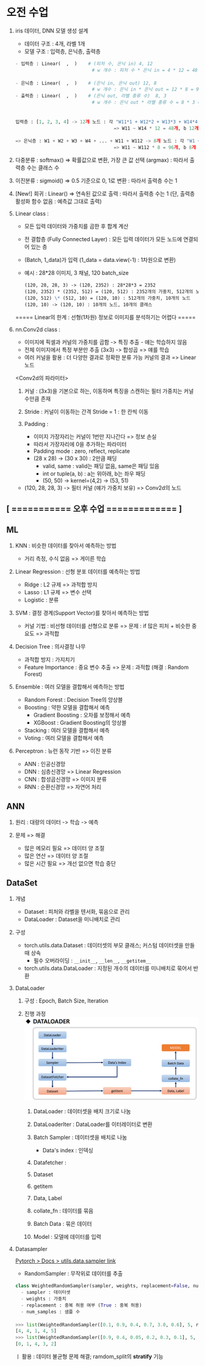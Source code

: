 # 오전 수업

1. iris 데이터, DNN 모델 생성 설계

   - 데이터 구조 : 4개, 라벨 1개
   - 모델 구조 : 입력층, 은닉층, 출력층

   ```python
   - 입력층 : Linear(  ,  )    # (피처 수, 은닉 in) 4, 12
                               # w 개수 : 피처 수 * 은닉 in = 4 * 12 = 48

   - 은닉층 : Linear(  ,  )    # (은닉 in, 은닉 out) 12, 8
                               # w 개수 : 은닉 in * 은닉 out = 12 * 8 = 96
   - 출력층 : Linear(  ,  )    # (은닉 out, 라벨 종류 수)  8, 3
                               # w 개수 : 은닉 out * 라벨 종류 수 = 8 * 3 = 24


   입력층 : [1, 2, 3, 4] -> 12개 노드 : 각 "W11*1 + W12*2 + W13*3 + W14*4 + b" 생성 => 활성화 함수
                                       => W11 ~ W14 * 12 = 48개, b 12개

   => 은닉층 : W1 + W2 + W3 + W4 + ... + W11 + W112 -> 8개 노드 : 각 "W1 + W2 + ... W7 + W8 + b" 생성 => 활성화 함수
                                       => W11 ~ W112 * 8 = 96개, b 8개
   ```

2. 다중분류 : softmax() => 확률값으로 변환, 가장 큰 값 선택 (argmax) : 따라서 출력층 수는 클래스 수
3. 이진분류 : sigmoid() => 0.5 기준으로 0, 1로 변환 : 따라서 출력층 수는 1
4. [New!] 회귀 : Linear() => 연속된 값으로 출력 : 따라서 출력층 수는 1 (단, 출력층 활성화 함수 없음 : 예측값 그대로 출력)

5. Linear class :

    - 모든 입력 데이터와 가중치를 곱한 후 합계 계산
    - 전 결합층 (Fully Connected Layer) : 모든 입력 데이터가 모든 노드에 연결되어 있는 층
    - (Batch, 1_data)가 입력 (1_data = data.view(-1) : 1차원으로 변환)
    - 예시 : 28*28 이미지, 3 채널, 120 batch_size  

        ```markdown
        (120, 28, 28, 3) -> (120, 2352) : 28*28*3 = 2352
        (120, 2352) * (2352, 512) = (120, 512) : 2352개의 가중치, 512개의 노드  
        (120, 512) \* (512, 10) = (120, 10) : 512개의 가중치, 10개의 노드  
        (120, 10) -> (120, 10) : 10개의 노드, 10개의 클래스
        ```

    ===== Linear의 한계 : 선형(1차원) 정보로 이미지를 분석하기는 어렵다 =====

6. nn.Conv2d class :

    - 이미지에 픽셀과 커널의 가중치를 곱함 -> 특징 추출 - 얘는 학습하지 않음
    - 전체 이미지에서 특정 부분만 추출 (3x3) -> 합성곱 => 얘를 학습
    - 여러 커널을 활용 : 더 다양한 결과로 정확한 분류 가능
                         커널의 결과 => Linear 노드

    <Conv2d의 파라미터>

    1. 커널 : (3x3)을 기본으로 하는, 이동하며 특징을 스캔하는 필터
            가중치는 커널 수만큼 존재

    2. Stride : 커널이 이동하는 간격
               Stride = 1 : 한 칸씩 이동

    3. Padding :
        - 이미지 가장자리는 커널이 1번만 지나간다 => 정보 손실
        - 따라서 가장자리에 0을 추가하는 파라미터
        - Padding mode : zero, reflect, replicate
        - (28 x 28) -> (30 x 30) : 2만큼 패딩
            - valid, same : valid는 패딩 없음, same은 패딩 있음
            - int or tuple(a, b) : a는 위아래, b는 좌우 패딩
            - (50, 50) -> kernel=(4,2) -> (53, 51)

    - (120, 28, 28, 3) -> 필터 커널 (얘가 가중치 보유) => Conv2d의 노드

## [ =========== 오후 수업 ============= ]

## ML

1. KNN : 비슷한 데이터를 찾아서 예측하는 방법

   - 거리 측정, 수식 없음 => 게이른 학습

2. Linear Regression : 선형 분포 데이터를 예측하는 방법

   - Ridge : L2 규제 => 과적합 방지
   - Lasso : L1 규제 => 변수 선택
   - Logistic : 분류

3. SVM : 결정 경계(Support Vector)를 찾아서 예측하는 방법

   - 커널 기법 : 비선형 데이터를 선형으로 분류
     => 문제 : if 많은 피처 + 비슷한 중요도 => 과적합

4. Decision Tree : 의사결정 나무

   - 과적합 방지 : 가지치기
   - Feature Importance : 중요 변수 추출
     => 문제 : 과적합 (해결 : Random Forest)

5. Ensemble : 여러 모델을 결합해서 예측하는 방법

   - Random Forest : Decision Tree의 앙상블
   - Boosting : 약한 모델을 결합해서 예측
     - Gradient Boosting : 오차를 보정해서 예측
     - XGBoost : Gradient Boosting의 앙상블
   - Stacking : 여러 모델을 결합해서 예측
   - Voting : 여러 모델을 결합해서 예측

6. Perceptron : 뉴런 동작 기반 => 이진 분류
   - ANN : 인공신경망
   - DNN : 심층신경망 => Linear Regression
   - CNN : 합성곱신경망 => 이미지 분류
   - RNN : 순환신경망 => 자연어 처리

## ANN

1. 원리 : 대량의 데이터 -> 학습 -> 예측

2. 문제 => 해결
   - 많은 메모리 필요 => 데이터 양 조절
   - 많은 연산 => 데이터 양 조절
   - 많은 시간 필요 => 개선 없으면 학습 중단

## DataSet

1. 개념

   - Dataset : 피처와 라벨을 텐서화, 묶음으로 관리
   - DataLoader : Dataset을 미니배치로 관리

2. 구성

   - torch.utils.data.Dataset : 데이터셋의 부모 클래스; 커스텀 데이터셋을 만들 때 상속
     - 필수 오버라이딩 : `__init__`, `__len__`, `__getitem__`
   - torch.utils.data.DataLoader : 지정된 개수의 데이터를 미니배치로 묶어서 반환

3. DataLoader

   1. 구성 : Epoch, Batch Size, Iteration
   2. 진행 과정
      ![alt text](image_dataloader.png)

      1. DataLoader : 데이터셋을 배치 크기로 나눔

      2. DataLoaderIter : DataLoader를 이터레이터로 변환

      3. Batch Sampler : 데이터셋을 배치로 나눔

         - Data's index : 인덱싱

      4. Datafetcher :

      5. Dataset

      6. getitem

      7. Data, Label

      8. collate_fn : 데이터를 묶음

      9. Batch Data : 묶은 데이터

      10. Model : 모델에 데이터를 입력

4. Datasampler

   [Pytorch > Docs > utils.data.sampler link](https://pytorch.org/docs/stable/_modules/torch/utils/data/sampler.html#WeightedRandomSampler)

   - RandomSampler : 무작위로 데이터를 추출

    ```python
    class WeightedRandomSampler(sampler, weights, replacement=False, num_samples=None):
      - sampler : 데이터셋
      - weights : 가중치
      - replacement : 중복 허용 여부 (True : 중복 허용)
      - num_samples : 샘플 수
    
    >>> list(WeightedRandomSampler([0.1, 0.9, 0.4, 0.7, 3.0, 0.6], 5, replacement=True))
    [4, 4, 1, 4, 5]
    >>> list(WeightedRandomSampler([0.9, 0.4, 0.05, 0.2, 0.3, 0.1], 5, replacement=False))
    [0, 1, 4, 3, 2]
    ```

    ㅣ 활용 : 데이터 불균형 문제 해결; ramdom_split의 **stratify** 기능
